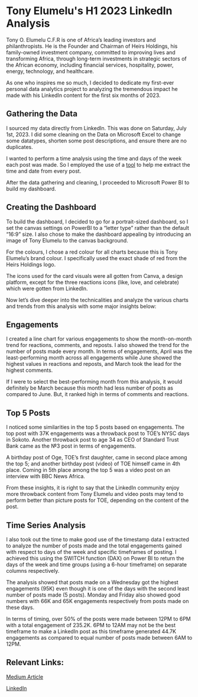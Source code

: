 # Tony Elumelu's H1 2023 LinkedIn Analysis

Tony O. Elumelu C.F.R is one of Africa’s leading investors and philanthropists. He is the Founder and Chairman of Heirs Holdings, his family-owned investment company, committed to improving lives and transforming Africa, through long-term investments in strategic sectors of the African economy, including financial services, hospitality, power, energy, technology, and healthcare.

As one who inspires me so much, I decided to dedicate my first-ever personal data analytics project to analyzing the tremendous impact he made with his LinkedIn content for the first six months of 2023.

## Gathering the Data

I sourced my data directly from LinkedIn. This was done on Saturday, July 1st, 2023. I did some cleaning on the Data on Microsoft Excel to change some datatypes, shorten some post descriptions, and ensure there are no duplicates.

I wanted to perform a time analysis using the time and days of the week each post was made. So I employed the use of a [tool](https://ollie-boyd.github.io/Linkedin-post-timestamp-extractor/) to help me extract the time and date from every post.

After the data gathering and cleaning, I proceeded to Microsoft Power BI to build my dashboard.

## Creating the Dashboard

To build the dashboard, I decided to go for a portrait-sized dashboard, so I set the canvas settings on PowerBI to a “letter type” rather than the default “16:9” size. I also chose to make the dashboard appealing by introducing an image of Tony Elumelu to the canvas background.

For the colours, I chose a red colour for all charts because this is Tony Elumelu’s brand colour. I specifically used the exact shade of red from the Heirs Holdings logo.

The icons used for the card visuals were all gotten from Canva, a design platform, except for the three reactions icons (like, love, and celebrate) which were gotten from LinkedIn.

Now let’s dive deeper into the technicalities and analyze the various charts and trends from this analysis with some major insights below:

## Engagements

I created a line chart for various engagements to show the month-on-month trend for reactions, comments, and reposts. I also showed the trend for the number of posts made every month. In terms of engagements, April was the least-performing month across all engagements while June showed the highest values in reactions and reposts, and March took the lead for the highest comments.

If I were to select the best-performing month from this analysis, it would definitely be March because this month had less number of posts as compared to June. But, it ranked high in terms of comments and reactions.

## Top 5 Posts

I noticed some similarities in the top 5 posts based on engagements. The top post with 37K engagements was a throwback post to TOE’s NYSC days in Sokoto. Another throwback post to age 34 as CEO of Standard Trust Bank came as the №3 post in terms of engagements.

A birthday post of Oge, TOE’s first daughter, came in second place among the top 5; and another birthday post (video) of TOE himself came in 4th place. Coming in 5th place among the top 5 was a video post on an interview with BBC News Africa.

From these insights, it is right to say that the LinkedIn community enjoy more throwback content from Tony Elumelu and video posts may tend to perform better than picture posts for TOE, depending on the content of the post.

## Time Series Analysis

I also took out the time to make good use of the timestamp data I extracted to analyze the number of posts made and the total engagements gained with respect to days of the week and specific timeframes of posting. I achieved this using the SWITCH function (DAX) on Power BI to return the days of the week and time groups (using a 6-hour timeframe) on separate columns respectively.

The analysis showed that posts made on a Wednesday got the highest engagements (95K) even though it is one of the days with the second least number of posts made (5 posts). Monday and Friday also showed good numbers with 66K and 65K engagements respectively from posts made on these days.

In terms of timing, over 50% of the posts were made between 12PM to 6PM with a total engagement of 235.2K. 6PM to 12AM may not be the best timeframe to make a LinkedIn post as this timeframe generated 44.7K engagements as compared to equal number of posts made between 6AM to 12PM.

## Relevant Links:
[Medium Article](https://dannyskillzz.medium.com/tony-elumelus-h1-2023-linkedin-analysis-c9bb4fe6de4)

[LinkedIn](https://www.linkedin.com/in/daniel-chukwuma/?lipi=urn%3Ali%3Apage%3Ad_flagship3_feed%3BsZCTdWVsR2SNKmh0WP32Jg%3D%3D)



